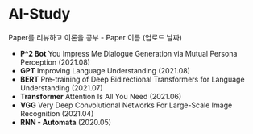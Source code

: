 # AI-Study
Paper를 리뷰하고 이론을 공부 - Paper 이름 (업로드 날짜)

- **P^2 Bot** You Impress Me Dialogue Generation via Mutual Persona Perception (2021.08)
- **GPT** Improving Language Understanding (2021.08)
- **BERT** Pre-training of Deep Bidirectional Transformers for Language Understanding (2021.07)
- **Transformer** Attention Is All You Need (2021.06)
- **VGG** Very Deep Convolutional Networks For Large-Scale Image Recognition (2021.04)
- **RNN - Automata** (2020.05)

